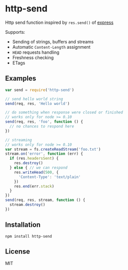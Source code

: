 # http-send

Http send function inspired by `res.send()` of [express](https://github.com/visionmedia/express)

Supports:
  - Sending of strings, buffers and streams
  - Automatic `Content-Length` assignment
  - `HEAD` requests handling
  - Freshness checking
  - ETags

## Examples

```javascript
var send = require('http-send')

// send hello world string
send(req, res, 'Hello world')

// do something when response were closed or finished
// works only for node >= 0.10
send(req, res, 'foo', function () {
  // no chances to respond here
})

// streaming
// works only for node >= 0.10
var stream = fs.createReadStream('foo.txt')
stream.on('error', function (err) {
  if (res.headersSent) {
    res.destroy()
  } else { // we can respond
    res.writeHead(500, {
      'Content-Type': 'text/plain'
    })
    res.end(err.stack)
  }
})
send(req, res, stream, function () {
  stream.destroy()
})
```

## Installation

```
npm install http-send
```

## License

MIT

